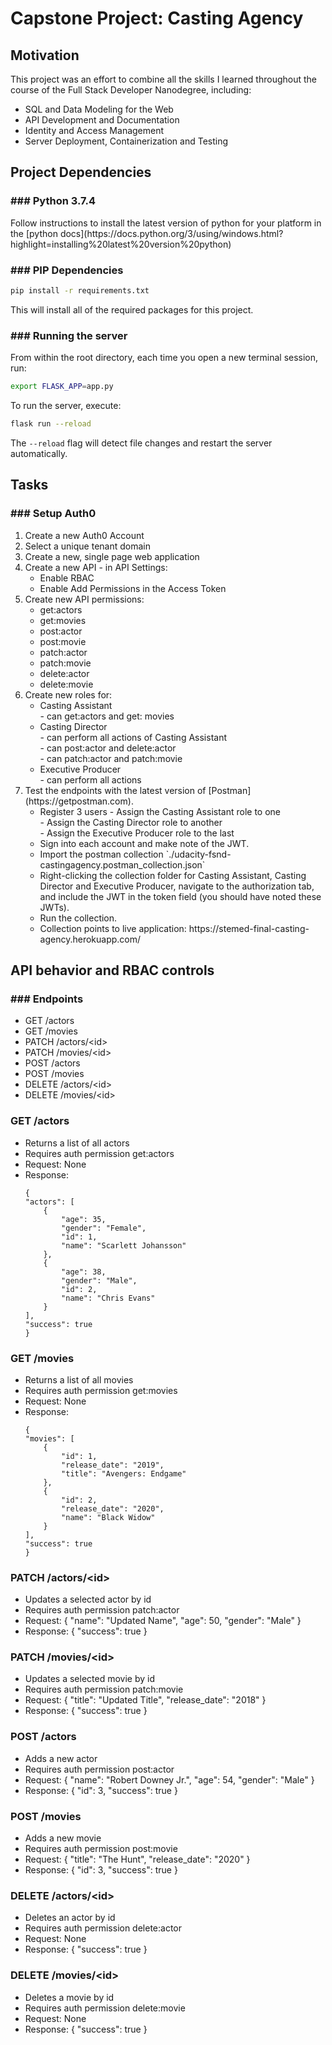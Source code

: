 <h1>Capstone Project: Casting Agency</h1>

<h2>Motivation</h2>

<p>This project was an effort to combine all the skills I learned throughout the course of the Full Stack Developer Nanodegree, including:</p>
<ul>
    <li>SQL and Data Modeling for the Web</li>
    <li>API Development and Documentation</li>
    <li>Identity and Access Management</li>
    <li>Server Deployment, Containerization and Testing</li>
</ul>

<h2>Project Dependencies</h2>

<h3>### Python 3.7.4</h3>
<p>
Follow instructions to install the latest version of python for your platform in the [python docs](https://docs.python.org/3/using/windows.html?highlight=installing%20latest%20version%20python)
</p>

<h3>### PIP Dependencies</h3>
<p>

```bash
pip install -r requirements.txt
```
This will install all of the required packages for this project.
</p>

<h3>### Running the server</h3>
<p>
From within the root directory, each time you open a new terminal session, run:

```bash
export FLASK_APP=app.py
```

To run the server, execute:

```bash
flask run --reload
```

The `--reload` flag will detect file changes and restart the server automatically.
</p>

<h2>Tasks</h2>

<h3>### Setup Auth0</h3>
<ol>
    <li>Create a new Auth0 Account</li>
    <li>Select a unique tenant domain</li>
    <li>Create a new, single page web application</li>
    <li>Create a new API
        - in API Settings:
            <ul>
                <li>Enable RBAC</li>
                <li>Enable Add Permissions in the Access Token</li>
            </ul>
    </li>
    <li>Create new API permissions:
        <ul>
            <li>get:actors</li>
            <li>get:movies</li>
            <li>post:actor</li>
            <li>post:movie</li>
            <li>patch:actor</li>
            <li>patch:movie</li>
            <li>delete:actor</li>
            <li>delete:movie</li>
        </ul>
    </li>
    <li>Create new roles for:
        <ul>
            <li>Casting Assistant<br/>
                - can get:actors and get: movies
            </li>
            <li>Casting Director<br/>
                - can perform all actions of Casting Assistant<br/>
                - can post:actor and delete:actor<br/>
                - can patch:actor and patch:movie<br/>
            </li>
            <li>Executive Producer<br/>
                - can perform all actions<br/>
            </li>
        </ul>
    </li>
    <li>Test the endpoints with the latest version of [Postman](https://getpostman.com). 
        <ul>
            <li>Register 3 users
             - Assign the Casting Assistant role to one<br/>
             - Assign the Casting Director role to another<br/>
             - Assign the Executive Producer role to the last
            <li>Sign into each account and make note of the JWT.
            <li>Import the postman collection 
                `./udacity-fsnd-castingagency.postman_collection.json`
            <li>Right-clicking the collection folder for Casting Assistant, Casting Director and Executive Producer, navigate to the authorization tab, and include the JWT in the token field (you should have noted these JWTs).
            <li>Run the collection.
            <li>Collection points to live application: https://stemed-final-casting-agency.herokuapp.com/
        </ul>
    </li>
</ol>

<h2>API behavior and RBAC controls</h2>
<h3>### Endpoints</h3>
<ul>
    <li>GET /actors</li>
    <li>GET /movies</li>
    <li>PATCH /actors/&lt;id&gt;</li>
    <li>PATCH /movies/&lt;id&gt;</li>
    <li>POST /actors</li>
    <li>POST /movies</li>
    <li>DELETE /actors/&lt;id&gt;</li>
    <li>DELETE /movies/&lt;id&gt;</li>
</ul>

<h3>GET /actors</h3>
<ul>
    <li>Returns a list of all actors</li>
    <li>Requires auth permission get:actors</li>
    <li>Request: None</li>
    <li>Response:
    
    {
    "actors": [
        {
            "age": 35,
            "gender": "Female",
            "id": 1,
            "name": "Scarlett Johansson"
        },
        {
            "age": 38,
            "gender": "Male",
            "id": 2,
            "name": "Chris Evans"
        }
    ],
    "success": true
    }
</ul>
<h3>GET /movies</h3>
<ul>
    <li>Returns a list of all movies</li>
    <li>Requires auth permission get:movies</li>
    <li>Request: None</li>
    <li>Response:

    {
    "movies": [
        {
            "id": 1,
            "release_date": "2019",
            "title": "Avengers: Endgame"
        },
        {
            "id": 2,
            "release_date": "2020",
            "name": "Black Widow"
        }
    ],
    "success": true
    }
</ul>
<h3>PATCH /actors/&lt;id&gt;</h3>
<ul>
    <li>Updates a selected actor by id</li>
    <li>Requires auth permission patch:actor</li>
    <li>Request: 
    {
        "name": "Updated Name",
        "age": 50,
        "gender": "Male"
    }
    </li>
    <li>Response:
    {
    "success": true
    }
    </li>
</ul>
<h3>PATCH /movies/&lt;id&gt;</h3>
<ul>
    <li>Updates a selected movie by id</li>
    <li>Requires auth permission patch:movie</li>
    <li>Request: 
    {
        "title": "Updated Title",
        "release_date": "2018"
    }
    </li>
    <li>Response:
    {
    "success": true
    }
    </li>
</ul>
<h3>POST /actors</h3>
<ul>
    <li>Adds a new actor</li>
    <li>Requires auth permission post:actor</li>
    <li>Request: 
    {
        "name": "Robert Downey Jr.",
        "age": 54,
        "gender": "Male"
    }
    </li>
    <li>Response:
    {
    "id": 3,
    "success": true
    }
    </li>
</ul>
<h3>POST /movies</h3>
<ul>
    <li>Adds a new movie</li>
    <li>Requires auth permission post:movie</li>
    <li>Request: 
    {
        "title": "The Hunt",
        "release_date": "2020"
    }
    </li>
    <li>Response:
    {
    "id": 3,
    "success": true
    }
    </li>
</ul>
<h3>DELETE /actors/&lt;id&gt;</h3>
<ul>
    <li>Deletes an actor by id</li>
    <li>Requires auth permission delete:actor</li>
    <li>Request: None</li>
    <li>Response:
    {
    "success": true
    }
    </li>
</ul>
<h3>DELETE /movies/&lt;id&gt;</h3>
<ul>
    <li>Deletes a movie by id</li>
    <li>Requires auth permission delete:movie</li>
    <li>Request: None</li>
    <li>Response:
    {
    "success": true
    }
    </li>
</ul>